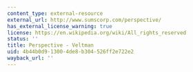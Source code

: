 ```yaml
---
content_type: external-resource
external_url: http://www.sumscorp.com/perspective/
has_external_license_warning: true
license: https://en.wikipedia.org/wiki/All_rights_reserved
status: ''
title: Perspective - Veltman
uid: 4b44b0d9-1300-4de8-b304-526ff2e722e2
wayback_url: ''
---
```

